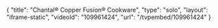 {
    "title": "Chantal&reg; Copper Fusion&reg; Cookware",
    "type": "solo",
    "layout": "iframe-static",
    "videoId": "109961424",
    "url": "\/tvpembed\/109961424"
}